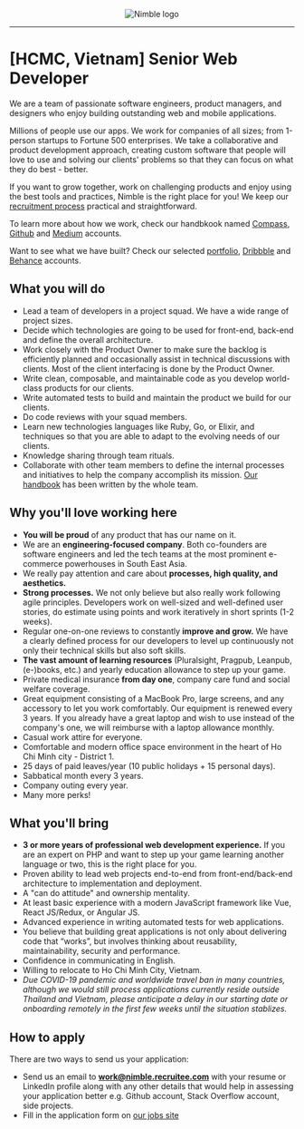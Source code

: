 <p align="center">
  <img alt="Nimble logo" src="https://assets.nimblehq.co/logo/light/logo-light-text-320.png" />
</p>

---

# [HCMC, Vietnam] Senior Web Developer

We are a team of passionate software engineers, product managers, and designers who enjoy building outstanding web and mobile applications.

Millions of people use our apps. We work for companies of all sizes; from 1-person startups to Fortune 500 enterprises. We take a collaborative and product development approach, creating custom software that people will love to use and solving our clients' problems so that they can focus on what they do best - better.

If you want to grow together, work on challenging products and enjoy using the best tools and practices, Nimble is the 
right place for you! We keep our [recruitment process](https://github.com/nimblehq/our-team/blob/master/join-us/our-recruitment-process.md) 
practical and straightforward.

To learn more about how we work, check our handbkook named [Compass](https://compass.nimblehq.co/), [Github](https://github.com/nimblehq/our-team) 
and [Medium](https://medium.com/nimble) accounts. 

Want to see what we have built? Check our selected [portfolio](https://nimblehq.co/work/), 
[Dribbble](https://dribbble.com/nimblehq) and [Behance](https://www.behance.net/nimblehq) accounts.

## What you will do

* Lead a team of developers in a project squad. We have a wide range of project sizes.
* Decide which technologies are going to be used for front-end, back-end and define the overall architecture.
* Work closely with the Product Owner to make sure the backlog is efficiently planned and occasionally assist in technical discussions with clients. Most of the client interfacing is done by the Product Owner.
* Write clean, composable, and maintainable code as you develop world-class products for our clients.
* Write automated tests to build and maintain the product we build for our clients.
* Do code reviews with your squad members.
* Learn new technologies languages like Ruby, Go, or Elixir, and techniques so that you are able to adapt to the evolving needs of our clients.
* Knowledge sharing through team rituals.
* Collaborate with other team members to define the internal processes and initiatives to help the company accomplish its mission. [Our handbook](https://compass.nimblehq.co/) has been written by the whole team.

## Why you'll love working here
   
* **You will be proud** of any product that has our name on it.
* We are an **engineering-focused company**. Both co-founders are software engineers and led the tech teams at the most prominent e-commerce powerhouses in South East Asia.
* We really pay attention and care about **processes, high quality, and aesthetics.**
* **Strong processes.** We not only believe but also really work following agile principles. Developers work on well-sized and well-defined user stories, do estimate using points and work iteratively in short sprints (1-2 weeks).
* Regular one-on-one reviews to constantly **improve and grow.** We have a clearly defined process for our developers to level up continuously not only their technical skills but also soft skills.
* **The vast amount of learning resources** (Pluralsight, Pragpub, Leanpub, (e-)books, etc.) and yearly education allowance to step up your game.
* Private medical insurance **from day one**, company care fund and social welfare coverage.
* Great equipment consisting of a MacBook Pro, large screens, and any accessory to let you work comfortably. Our equipment is renewed every 3 years. If you already have a great laptop and wish to use instead of the company's one, we will reimburse with a laptop allowance monthly.
* Casual work attire for everyone.
* Comfortable and modern office space environment in the heart of Ho Chi Minh city - District 1.
* 25 days of paid leaves/year (10 public holidays + 15 personal days).
* Sabbatical month every 3 years.
* Company outing every year.
* Many more perks!

## What you'll bring

* **3 or more years of professional web development experience.** If you are an expert on PHP and want to step up your game learning another language or two, this is the right place for you.
* Proven ability to lead web projects end-to-end from front-end/back-end architecture to implementation and deployment.
* A "can do attitude" and ownership mentality.
* At least basic experience with a modern JavaScript framework like Vue, React JS/Redux, or Angular JS.
* Advanced experience in writing automated tests for web applications.
* You believe that building great applications is not only about delivering code that “works”, but involves thinking about reusability, maintainability, security and performance.
* Confidence in communicating in English.
* Willing to relocate to Ho Chi Minh City, Vietnam.
* *Due COVID-19 pandemic and worldwide travel ban in many countries, although we would still process applications currently reside outside Thailand and Vietnam, please anticipate a delay in our starting date or onboarding remotely in the first few weeks until the situation stablizes.*

## How to apply

There are two ways to send us your application:

* Send us an email to **work@nimble.recruitee.com** with your resume or LinkedIn profile along with any other details that would help 
in assessing your application better e.g. Github account, Stack Overflow account, side projects.
* Fill in the application form on [our jobs site](https://jobs.nimblehq.co/o/senior-web-developer-18)
